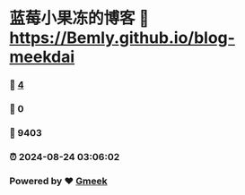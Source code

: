 # 蓝莓小果冻的博客 :link: https://Bemly.github.io/blog-meekdai 
### :page_facing_up: [4](https://Bemly.github.io/blog-meekdai/tag.html) 
### :speech_balloon: 0 
### :hibiscus: 9403 
### :alarm_clock: 2024-08-24 03:06:02 
### Powered by :heart: [Gmeek](https://github.com/Meekdai/Gmeek)
